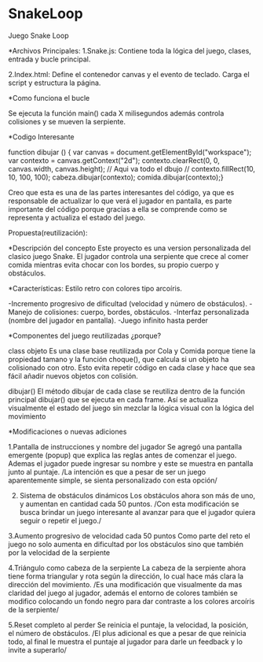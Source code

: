 # SnakeLoop
Juego Snake Loop

*Archivos Principales:
1.Snake.js: Contiene toda la lógica del juego, clases, entrada y bucle principal.

2.Index.html: Define el contenedor canvas y el evento de teclado. Carga el script y estructura la página.

*Como funciona el bucle

Se ejecuta la función main() cada X milisegundos además controla colisiones y se mueven la serpiente.

*Codigo Interesante

function dibujar () {
    var canvas = document.getElementById("workspace");
    var contexto = canvas.getContext("2d");
    contexto.clearRect(0, 0, canvas.width, canvas.height);
    // Aqui va todo el dbujo
    // contexto.fillRect(10, 10, 100, 100);
    cabeza.dibujar(contexto);
    comida.dibujar(contexto);}

Creo que esta es una de las partes interesantes del código, ya que es responsable de actualizar lo que verá el jugador en pantalla, es parte importante del código porque gracias a ella se comprende como se representa y actualiza el estado del juego.

Propuesta(reutilización):

*Descripción del concepto
Este proyecto es una version personalizada del clasico juego Snake. El jugador controla una serpiente que crece al comer comida mientras evita chocar con los bordes, su propio cuerpo y obstáculos. 

*Características:
Estilo retro con colores tipo arcoíris.

-Incremento progresivo de dificultad (velocidad y número de obstáculos).
-Manejo de colisiones: cuerpo, bordes, obstáculos.
-Interfaz personalizada (nombre del jugador en pantalla).
-Juego infinito hasta perder

*Componentes del juego reutilizadas ¿porque?

class objeto
Es una clase base reutilizada por Cola y Comida porque tiene la propiedad tamano y la función choque(), que calcula si un objeto ha colisionado con otro. Esto evita repetir código en cada clase y hace que sea fácil añadir nuevos objetos con colisión.

dibujar()
El método dibujar de cada clase se reutiliza dentro de la función principal dibujar() que se ejecuta en cada frame. Así se actualiza visualmente el estado del juego sin mezclar la lógica visual con la lógica del movimiento

*Modificaciones o nuevas adiciones 

1.Pantalla de instrucciones y nombre del jugador
Se agregó una pantalla emergente (popup) que explica las reglas antes de comenzar el juego.
Ademas el jugador puede ingresar su nombre y este se muestra en pantalla junto al puntaje.
/La intención es que a pesar de ser un juego aparentemente simple, se sienta personalizado con esta opción/

2. Sistema de obstáculos dinámicos
Los obstáculos ahora son más de uno, y aumentan en cantidad cada 50 puntos.
/Con esta modificación se busca brindar un juego interesante al avanzar para que el jugador quiera seguir o repetir el juego./

3.Aumento progresivo de velocidad cada 50 puntos
Como parte del reto el juego no solo aumenta en dificultad por los obstáculos sino que también por la velocidad de la serpiente

4.Triángulo como cabeza de la serpiente
La cabeza de la serpiente ahora tiene forma triangular y rota según la dirección, lo cual hace más clara la dirección del movimiento.
/Es una modificación que visualmente da mas claridad del juego al jugador, además el entorno de colores también se modifico colocando un fondo negro para dar contraste a los colores arcoíris de la serpiente/

5.Reset completo al perder
Se reinicia el puntaje, la velocidad, la posición, el número de obstáculos.
/El plus adicional es que a pesar de que reinicia todo, al final le muestra el puntaje al jugador para darle un feedback y lo invite a superarlo/
